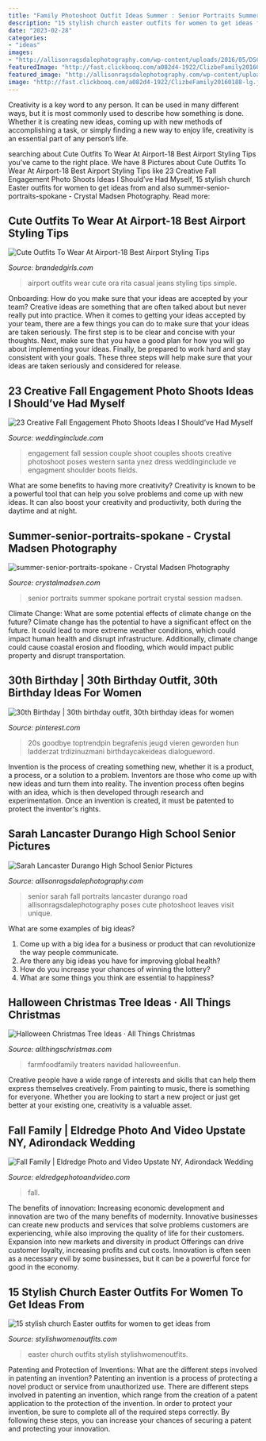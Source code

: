 ```yaml
---
title: "Family Photoshoot Outfit Ideas Summer : Senior Portraits Summer Spokane Portrait Crystal Session Madsen"
description: "15 stylish church easter outfits for women to get ideas from"
date: "2023-02-28"
categories:
- "ideas"
images:
- "http://allisonragsdalephotography.com/wp-content/uploads/2016/05/DSC2929.jpg"
featuredImage: "http://fast.clickbooq.com/a082d4-1922/ClizbeFamily20160188-lg.jpg"
featured_image: "http://allisonragsdalephotography.com/wp-content/uploads/2016/05/DSC2929.jpg"
image: "http://fast.clickbooq.com/a082d4-1922/ClizbeFamily20160188-lg.jpg"
---
```



Creativity is a key word to any person. It can be used in many different ways, but it is most commonly used to describe how something is done. Whether it is creating new ideas, coming up with new methods of accomplishing a task, or simply finding a new way to enjoy life, creativity is an essential part of any person’s life.

	

		
searching about Cute Outfits To Wear At Airport-18 Best Airport Styling Tips you've came to the right place. We have 8 Pictures about Cute Outfits To Wear At Airport-18 Best Airport Styling Tips like 23 Creative Fall Engagement Photo Shoots Ideas I Should’ve Had Myself, 15 stylish church Easter outfits for women to get ideas from and also summer-senior-portraits-spokane - Crystal Madsen Photography. Read more:
		
    
## Cute Outfits To Wear At Airport-18 Best Airport Styling Tips

<img loading=lazy src="http://www.brandedgirls.com/wp-content/uploads/2016/01/54a5de20df4ab9634fd69bacb98a62d5.jpg" onerror="this.onerror=null;this.src='https://tse2.mm.bing.net/th?id=OIP.c9LO7XB-gCkliMcJohRkhQHaKa&amp;pid=15.1';" alt="Cute Outfits To Wear At Airport-18 Best Airport Styling Tips">

_Source: brandedgirls.com_

>airport outfits wear cute ora rita casual jeans styling tips simple. 

	

Onboarding: How do you make sure that your ideas are accepted by your team?
Creative ideas are something that are often talked about but never really put into practice. When it comes to getting your ideas accepted by your team, there are a few things you can do to make sure that your ideas are taken seriously. The first step is to be clear and concise with your thoughts. Next, make sure that you have a good plan for how you will go about implementing your ideas. Finally, be prepared to work hard and stay consistent with your goals. These three steps will help make sure that your ideas are taken seriously and considered for release.

    
## 23 Creative Fall Engagement Photo Shoots Ideas I Should’ve Had Myself

<img loading=lazy src="https://www.weddinginclude.com/wp-content/uploads/2017/06/Fall-engagement-session-ideas.jpg" onerror="this.onerror=null;this.src='https://tse4.mm.bing.net/th?id=OIP.0Os6a7CYSnGGxLUeObGKhQHaKD&amp;pid=15.1';" alt="23 Creative Fall Engagement Photo Shoots Ideas I Should’ve Had Myself">

_Source: weddinginclude.com_

>engagement fall session couple shoot couples shoots creative photoshoot poses western santa ynez dress weddinginclude ve engagment shoulder boots fields. 

	

What are some benefits to having more creativity?
Creativity is known to be a powerful tool that can help you solve problems and come up with new ideas. It can also boost your creativity and productivity, both during the daytime and at night.

    
## Summer-senior-portraits-spokane - Crystal Madsen Photography

<img loading=lazy src="https://crystalmadsen.com/wp-content/uploads/2017/06/summer-senior-portraits-spokane.jpg" onerror="this.onerror=null;this.src='https://tse1.mm.bing.net/th?id=OIP.3qqvwqCzEIS0WI5CsQpqlAHaLH&amp;pid=15.1';" alt="summer-senior-portraits-spokane - Crystal Madsen Photography">

_Source: crystalmadsen.com_

>senior portraits summer spokane portrait crystal session madsen. 

	

Climate Change: What are some potential effects of climate change on the future?
Climate change has the potential to have a significant effect on the future. It could lead to more extreme weather conditions, which could impact human health and disrupt infrastructure. Additionally, climate change could cause coastal erosion and flooding, which would impact public property and disrupt transportation.

    
## 30th Birthday | 30th Birthday Outfit, 30th Birthday Ideas For Women

<img loading=lazy src="https://i.pinimg.com/736x/b6/93/99/b6939921abfe9d77e9c3b4772d88c8d1.jpg" onerror="this.onerror=null;this.src='https://tse2.mm.bing.net/th?id=OIP.R15IILNFMdPDh28HvwZDOAHaLt&amp;pid=15.1';" alt="30th Birthday | 30th birthday outfit, 30th birthday ideas for women">

_Source: pinterest.com_

>20s goodbye toptrendpin begrafenis jeugd vieren geworden hun ladderzat trdizinuzmani birthdaycakeideas dialogueword. 

	

Invention is the process of creating something new, whether it is a product, a process, or a solution to a problem. Inventors are those who come up with new ideas and turn them into reality. The invention process often begins with an idea, which is then developed through research and experimentation. Once an invention is created, it must be patented to protect the inventor's rights.

    
## Sarah Lancaster Durango High School Senior Pictures

<img loading=lazy src="http://allisonragsdalephotography.com/wp-content/uploads/2016/05/DSC2929.jpg" onerror="this.onerror=null;this.src='https://tse1.mm.bing.net/th?id=OIP.yq45YOCwwSbHOYqdKG2CvAHaLG&amp;pid=15.1';" alt="Sarah Lancaster Durango High School Senior Pictures">

_Source: allisonragsdalephotography.com_

>senior sarah fall portraits lancaster durango road allisonragsdalephotography poses cute photoshoot leaves visit unique. 

	

What are some examples of big ideas?
1. Come up with a big idea for a business or product that can revolutionize the way people communicate.
2. Are there any big ideas you have for improving global health?
3. How do you increase your chances of winning the lottery?
4. What are some things you think are essential to happiness?

    
## Halloween Christmas Tree Ideas · All Things Christmas

<img loading=lazy src="https://www.allthingschristmas.com/wp-content/uploads/2017/10/Best-Halloween-Christmas-Tree-Ideas-2-1.jpg" onerror="this.onerror=null;this.src='https://tse2.mm.bing.net/th?id=OIP.krb9ekJ4XvsWXD4Kldv1ywHaJ4&amp;pid=15.1';" alt="Halloween Christmas Tree Ideas · All Things Christmas">

_Source: allthingschristmas.com_

>farmfoodfamily treaters navidad halloweenfun. 

	

Creative people have a wide range of interests and skills that can help them express themselves creatively. From painting to music, there is something for everyone. Whether you are looking to start a new project or just get better at your existing one, creativity is a valuable asset.

    
## Fall Family | Eldredge Photo And Video Upstate NY, Adirondack Wedding

<img loading=lazy src="http://fast.clickbooq.com/a082d4-1922/ClizbeFamily20160188-lg.jpg" onerror="this.onerror=null;this.src='https://tse4.mm.bing.net/th?id=OIP.S8s_8sFuqxgDpJdIvoz5qgHaLH&amp;pid=15.1';" alt="Fall Family | Eldredge Photo and Video Upstate NY, Adirondack Wedding">

_Source: eldredgephotoandvideo.com_

>fall. 

	

The benefits of innovation:
Increasing economic development and innovation are two of the many benefits of modernity. Innovative businesses can create new products and services that solve problems customers are experiencing, while also improving the quality of life for their customers. Expansion into new markets and diversity in product Offerings can drive customer loyalty, increasing profits and cut costs. Innovation is often seen as a necessary evil by some businesses, but it can be a powerful force for good in the economy.

    
## 15 Stylish Church Easter Outfits For Women To Get Ideas From

<img loading=lazy src="http://stylishwomenoutfits.com/wp-content/uploads/2017/04/15-stylish-church-easter-outfits-for-women-to-get-ideas-from-6.jpg" onerror="this.onerror=null;this.src='https://tse2.mm.bing.net/th?id=OIP.15mWjKNPxR367mMr_mnZvAHaLJ&amp;pid=15.1';" alt="15 stylish church Easter outfits for women to get ideas from">

_Source: stylishwomenoutfits.com_

>easter church outfits stylish stylishwomenoutfits. 

	

Patenting and Protection of Inventions: What are the different steps involved in patenting an invention?
Patenting an invention is a process of protecting a novel product or service from unauthorized use. There are different steps involved in patenting an invention, which range from the creation of a patent application to the protection of the invention. In order to protect your invention, be sure to complete all of the required steps correctly. By following these steps, you can increase your chances of securing a patent and protecting your innovation.

